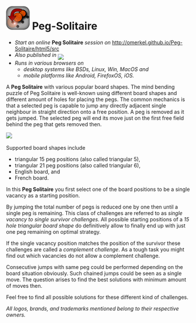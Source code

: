 <img alt="Peg Solitaire icon" width="64" src="html5/src/img/icons/pegsol128.png" /> Peg-Solitaire
=============

* <em>Start an online</em> <b>Peg Solitaire</b> <em>session on</em> http://omerkel.github.io/Peg-Solitaire/html5/src
* <em>Also published in</em> <a href="https://marketplace.firefox.com/app/pegsolitaire"><img align="middle" width="150px" src="https://marketplace.cdn.mozilla.net/media/fireplace/img/pretty/marketplace_logo.png" /></a>
* <em>Runs in various browsers on</em>
    * <em>desktop systems like BSDs, Linux, Win, MacOS and</em>
    * <em>mobile platforms like Android, FirefoxOS, iOS.</em>

A <b>Peg Solitaire</b> with various popular board shapes.
The mind bending puzzle of Peg Solitaire is well-known using
different board shapes and different amount of holes for
placing the pegs. The common mechanics is that a selected
peg is capable to jump any directly adjacent single neighbour
in straight direction onto a free position. A peg is removed
as it gets jumped. The selected peg will end its move just on
the first free field behind the peg that gets removed then.

<img src="http://omerkel.github.io/Peg-Solitaire/html5/src/img/jump.svg" />

Supported board shapes include

* triangular 15 peg positions (also called triangular 5),
* triangular 21 peg positions (also called triangular 6),
* English board, and
* French board.

In this <b>Peg Solitaire</b> you first select one of the board positions
to be a single vacancy as a starting position.

By jumping the total number of pegs is reduced one by one then until a
single peg is remaining. This class of challenges are referred to as
<em>single vacancy to single survivor challenges</em>. All possible
starting positions of a <em>15 hole triangular board shape</em> do
definitively allow to finally end up with just one peg remaining on
optimal strategy.

If the single vacancy position matches the position of the survivor
these challenges are called a <em>complement challenge</em>. As a
tough task you might find out which vacancies do not allow a
complement challenge.

Consecutive jumps with same peg could be performed depending on the
board situation obviously. Such chained jumps could be seen as a
single move. The question arises to find the best solutions with
minimum amount of moves then.

Feel free to find all possible solutions for these different kind of challenges.

_All logos, brands, and trademarks mentioned belong to their respective owners._
